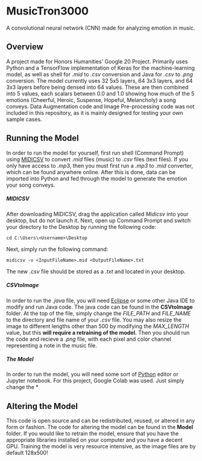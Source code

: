# MusicTron3000
A convolutional neural network (CNN) made for analyzing emotion in music.

## Overview
A project made for Honors Humanities' Google 20 Project. Primarily uses Python and a TensorFlow implementation of Keras for the machine-learning model, as well as shell for *.mid* to *.csv* conversion and Java for *.csv* to *.png* conversion. The model currently uses 32 5x5 layers, 64 3x3 layers, and 64 3x3 layers before being densed into 64 values. These are then combined into 5 values, each scalars between 0.0 and 1.0 showing how much of the 5 emotions (Cheerful, Heroic, Suspense, Hopeful, Melancholy) a song conveys. Data Augmentation code and Image Pre-processing code was not included in this repository, as it is mainly designed for testing your own sample cases.

## Running the Model
In order to run the model for yourself, first run shell (Command Prompt) using [MIDICSV](http://www.fourmilab.ch/webtools/midicsv/) to convert *.mid* files (music) to *.csv* files (text files). If you only have access to *.mp3*, then you must first run a *.mp3* to *.mid* converter, which can be found anywhere online. After this is done, data can be imported into Python and fed through the model to generate the emotion your song conveys.

##### MIDICSV
After downloading MIDICSV, drag the application called *Midicsv* into your desktop, but do not launch it. Next, open up Command Prompt and switch your directory to the Desktop by running the following code:
```
cd C:\Users\<Username>\Desktop
```
Next, simply run the following command:
```
midicsv -v <InputFileName>.mid <OutputFileName>.txt
```
The new *.csv* file should be stored as a *.txt* and located in your desktop.

##### CSVtoImage
In order to run the *.java* file, you will need [Eclipse](https://www.eclipse.org/) or some other Java IDE to modify and run Java code. The java code can be found in the **CSVtoImage** folder. At the top of the file, simply change the *FILE_PATH* and *FILE_NAME* to the directory and file name of your *.csv* file. You may also resize the image to different lengths other than 500 by modifying the *MAX_LENGTH* value, but this **will require a retraining of the model.** Then you should run the code and recieve a *.png* file, with each pixel and color channel representing a note in the music file.

##### The Model
In order to run the model, you will need some sort of [Python](https://www.python.org/) editor or Jupyter notebook. For this project, Google Colab was used. Just simply change the *

## Altering the Model
This code is open source and can be redistributed, reused, or altered in any form or fashion. The code for altering the model can be found in the **Model** folder. If you would like to retrain the model, ensure that you have the appropriate libraries installed on your computer and you have a decent GPU. Training the model is very resource intensive, as the image files are by default 128x500!
